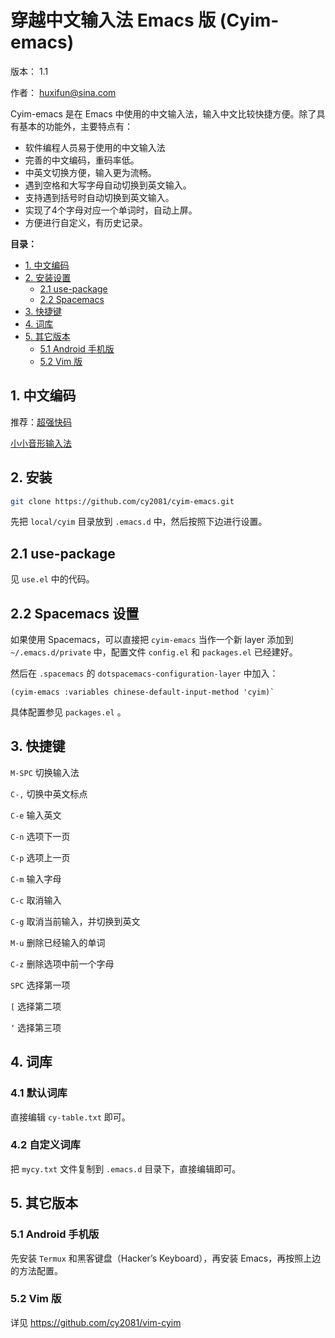 # 穿越中文输入法 Emacs 版 (Cyim-emacs)

版本： 1.1

作者： huxifun@sina.com

Cyim-emacs 是在 Emacs 中使用的中文输入法，输入中文比较快捷方便。除了具有基本的功能外，主要特点有：

 - 软件编程人员易于使用的中文输入法
 - 完善的中文编码，重码率低。
 - 中英文切换方便，输入更为流畅。
 - 遇到空格和大写字母自动切换到英文输入。
 - 支持遇到括号时自动切换到英文输入。
 - 实现了4个字母对应一个单词时，自动上屏。
 - 方便进行自定义，有历史记录。
 
**目录：** 

 - [1. 中文编码](#sec-0)
 - [2. 安装设置](#sec-1)
   - [2.1 use-package](#sec-21)
   - [2.2 Spacemacs](#sec-22)
 - [3. 快捷键](#sec-3)
 - [4. 词库](#sec-4)
 - [5. 其它版本](#sec-5)
     - [5.1 Android 手机版](#sec-51)
     - [5.2 Vim 版](#sec-52)

## 1. 中文编码<a id="sec-0"></a>

推荐：[超强快码](http://fds8866.ys168.com/)

[小小音形输入法](http://xxyx.ys168.com/)

## 2. 安装<a id="sec-1"></a>


```bash
git clone https://github.com/cy2081/cyim-emacs.git

```

先把 `local/cyim` 目录放到 `.emacs.d` 中，然后按照下边进行设置。

## 2.1 use-package <a id="sec-21"></a>

见 `use.el` 中的代码。

## 2.2 Spacemacs 设置<a id="sec-22"></a>

如果使用 Spacemacs，可以直接把 `cyim-emacs` 当作一个新 layer 添加到 `~/.emacs.d/private` 中，配置文件 `config.el` 和 `packages.el` 已经建好。

然后在 `.spacemacs` 的 `dotspacemacs-configuration-layer` 中加入：

```emacs-lisp
(cyim-emacs :variables chinese-default-input-method 'cyim)` 
```
具体配置参见 `packages.el` 。

## 3. 快捷键<a id="sec-3"></a>

`M-SPC` 切换输入法

`C-,` 切换中英文标点

`C-e` 输入英文

`C-n` 选项下一页

`C-p` 选项上一页

`C-m` 输入字母

`C-c` 取消输入

`C-g` 取消当前输入，并切换到英文

`M-u` 删除已经输入的单词

`C-z` 删除选项中前一个字母

`SPC` 选择第一项

`[`  选择第二项

`‘`  选择第三项

## 4. 词库<a id="sec-4"></a>
### 4.1 默认词库

直接编辑 `cy-table.txt` 即可。

### 4.2 自定义词库

把 `mycy.txt` 文件复制到 `.emacs.d` 目录下，直接编辑即可。

## 5. 其它版本<a id="sec-5"></a>
### 5.1 Android 手机版<a id="sec-51"></a>

先安装 `Termux` 和黑客键盘（Hacker’s Keyboard），再安装 Emacs，再按照上边的方法配置。

### 5.2 Vim 版<a id="sec-52"></a>

详见 <https://github.com/cy2081/vim-cyim>
